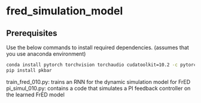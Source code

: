 # fred_simulation_model

## Prerequisites

Use the below commands to install required dependencies. (assumes that you use anaconda environment)

```bash
conda install pytorch torchvision torchaudio cudatoolkit=10.2 -c pytorch
pip install pkbar
```

train_fred_010.py: trains an RNN for the dynamic simulation model for FrED
pi_simul_010.py: contains a code that simulates a PI feedback controller on the learned FrED model
